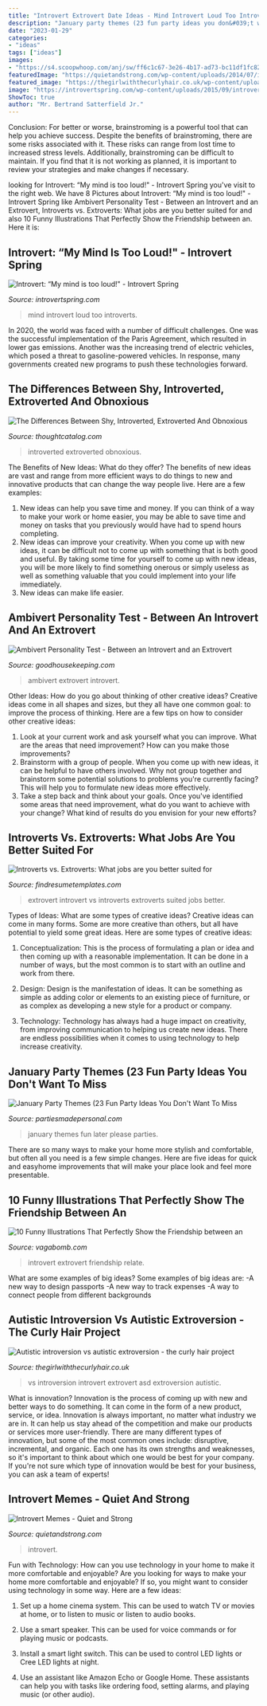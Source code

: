 ```yaml
---
title: "Introvert Extrovert Date Ideas - Mind Introvert Loud Too Introverts"
description: "January party themes (23 fun party ideas you don&#039;t want to miss"
date: "2023-01-29"
categories:
- "ideas"
tags: ["ideas"]
images:
- "https://s4.scoopwhoop.com/anj/sw/ff6c1c67-3e26-4b17-ad73-bc11df1fc82b.jpg"
featuredImage: "https://quietandstrong.com/wp-content/uploads/2014/07/introvert-cat-meme-624x790.jpg"
featured_image: "https://thegirlwiththecurlyhair.co.uk/wp-content/uploads/2014/05/asd-extrovert-vs-asd-introvert.png"
image: "https://introvertspring.com/wp-content/uploads/2015/09/introvert-mind-too-loud.jpg"
ShowToc: true
author: "Mr. Bertrand Satterfield Jr."
---
```



Conclusion: For better or worse, brainstroming is a powerful tool that can help you achieve success.
Despite the benefits of brainstroming, there are some risks associated with it. These risks can range from lost time to increased stress levels. Additionally, brainstroming can be difficult to maintain. If you find that it is not working as planned, it is important to review your strategies and make changes if necessary.

	

		
looking for Introvert: “My mind is too loud!&quot; - Introvert Spring you've visit to the right web. We have 8 Pictures about Introvert: “My mind is too loud!&quot; - Introvert Spring like Ambivert Personality Test - Between an Introvert and an Extrovert, Introverts vs. Extroverts: What jobs are you better suited for and also 10 Funny Illustrations That Perfectly Show the Friendship between an. Here it is:
		
    
## Introvert: “My Mind Is Too Loud!&quot; - Introvert Spring

<img loading=lazy src="https://introvertspring.com/wp-content/uploads/2015/09/introvert-mind-too-loud.jpg" onerror="this.onerror=null;this.src='https://tse3.mm.bing.net/th?id=OIP.AZmjPZrDNDAg8-Gq8_lTYgHaE8&amp;pid=15.1';" alt="Introvert: “My mind is too loud!&quot; - Introvert Spring">

_Source: introvertspring.com_

>mind introvert loud too introverts. 

	

In 2020, the world was faced with a number of difficult challenges. One was the successful implementation of the Paris Agreement, which resulted in lower gas emissions. Another was the increasing trend of electric vehicles, which posed a threat to gasoline-powered vehicles. In response, many governments created new programs to push these technologies forward. 

    
## The Differences Between Shy, Introverted, Extroverted And Obnoxious

<img loading=lazy src="https://thoughtcatalog.com/wp-content/uploads/2013/08/introvertvsextrovert.jpg" onerror="this.onerror=null;this.src='https://tse1.mm.bing.net/th?id=OIP.lJvON0v8Yr323-i7OFp9BQD4Es&amp;pid=15.1';" alt="The Differences Between Shy, Introverted, Extroverted And Obnoxious">

_Source: thoughtcatalog.com_

>introverted extroverted obnoxious. 

	

The Benefits of New Ideas: What do they offer?
The benefits of new ideas are vast and range from more efficient ways to do things to new and innovative products that can change the way people live. Here are a few examples: 
1. New ideas can help you save time and money. If you can think of a way to make your work or home easier, you may be able to save time and money on tasks that you previously would have had to spend hours completing. 
2. New ideas can improve your creativity. When you come up with new ideas, it can be difficult not to come up with something that is both good and useful. By taking some time for yourself to come up with new ideas, you will be more likely to find something onerous or simply useless as well as something valuable that you could implement into your life immediately. 
3. New ideas can make life easier.

    
## Ambivert Personality Test - Between An Introvert And An Extrovert

<img loading=lazy src="https://hips.hearstapps.com/ghk.h-cdn.co/assets/15/31/1600x800/landscape-1438107853-woman-laughing-wine.jpg?resize=1200:*" onerror="this.onerror=null;this.src='https://tse2.mm.bing.net/th?id=OIP.dG-utj0wwYjVPLkaGH_DAgHaDt&amp;pid=15.1';" alt="Ambivert Personality Test - Between an Introvert and an Extrovert">

_Source: goodhousekeeping.com_

>ambivert extrovert introvert. 

	

Other Ideas: How do you go about thinking of other creative ideas?
Creative ideas come in all shapes and sizes, but they all have one common goal: to improve the process of thinking. Here are a few tips on how to consider other creative ideas:
1. Look at your current work and ask yourself what you can improve. What are the areas that need improvement? How can you make those improvements?
2. Brainstorm with a group of people. When you come up with new ideas, it can be helpful to have others involved. Why not group together and brainstorm some potential solutions to problems you're currently facing? This will help you to formulate new ideas more effectively.
3. Take a step back and think about your goals. Once you've identified some areas that need improvement, what do you want to achieve with your change? What kind of results do you envision for your new efforts?

    
## Introverts Vs. Extroverts: What Jobs Are You Better Suited For

<img loading=lazy src="https://www.findresumetemplates.com/wp-content/uploads/2012/12/introvert-vs-extrovert.jpg" onerror="this.onerror=null;this.src='https://tse3.mm.bing.net/th?id=OIP.py2a2lB30P5bC2I-QY7mQAHaDK&amp;pid=15.1';" alt="Introverts vs. Extroverts: What jobs are you better suited for">

_Source: findresumetemplates.com_

>extrovert introvert vs introverts extroverts suited jobs better. 

	

Types of Ideas: What are some types of creative ideas?
Creative ideas can come in many forms. Some are more creative than others, but all have potential to yield some great ideas. Here are some types of creative ideas:
1. Conceptualization: This is the process of formulating a plan or idea and then coming up with a reasonable implementation. It can be done in a number of ways, but the most common is to start with an outline and work from there.

2. Design: Design is the manifestation of ideas. It can be something as simple as adding color or elements to an existing piece of furniture, or as complex as developing a new style for a product or company.

3. Technology: Technology has always had a huge impact on creativity, from improving communication to helping us create new ideas. There are endless possibilities when it comes to using technology to help increase creativity.


    
## January Party Themes (23 Fun Party Ideas You Don&#039;t Want To Miss

<img loading=lazy src="https://partiesmadepersonal.com/wp-content/uploads/2019/08/January-party-themes-1.jpg" onerror="this.onerror=null;this.src='https://tse4.mm.bing.net/th?id=OIP.BUhsq-750gdTn5Zs3mB2RgHaLH&amp;pid=15.1';" alt="January Party Themes (23 Fun Party Ideas You Don&#039;t Want To Miss">

_Source: partiesmadepersonal.com_

>january themes fun later please parties. 

	

There are so many ways to make your home more stylish and comfortable, but often all you need is a few simple changes. Here are five ideas for quick and easyhome improvements that will make your place look and feel more presentable.

    
## 10 Funny Illustrations That Perfectly Show The Friendship Between An

<img loading=lazy src="https://s4.scoopwhoop.com/anj/sw/ff6c1c67-3e26-4b17-ad73-bc11df1fc82b.jpg" onerror="this.onerror=null;this.src='https://tse3.mm.bing.net/th?id=OIP.vH_urvkfTfjbyWKKjLMc2wHaJQ&amp;pid=15.1';" alt="10 Funny Illustrations That Perfectly Show the Friendship between an">

_Source: vagabomb.com_

>introvert extrovert friendship relate. 

	

What are some examples of big ideas?
Some examples of big ideas are: 
-A new way to design passports 
-A new way to track expenses 
-A way to connect people from different backgrounds

    
## Autistic Introversion Vs Autistic Extroversion - The Curly Hair Project

<img loading=lazy src="https://thegirlwiththecurlyhair.co.uk/wp-content/uploads/2014/05/asd-extrovert-vs-asd-introvert.png" onerror="this.onerror=null;this.src='https://tse2.mm.bing.net/th?id=OIP.Ydp2mi7hU28bU_-9BQXQlQHaEi&amp;pid=15.1';" alt="Autistic introversion vs autistic extroversion - the curly hair project">

_Source: thegirlwiththecurlyhair.co.uk_

>vs introversion introvert extrovert asd extroversion autistic. 

	

What is innovation?
Innovation is the process of coming up with new and better ways to do something. It can come in the form of a new product, service, or idea. Innovation is always important, no matter what industry we are in. It can help us stay ahead of the competition and make our products or services more user-friendly.
There are many different types of innovation, but some of the most common ones include: disruptive, incremental, and organic. Each one has its own strengths and weaknesses, so it's important to think about which one would be best for your company. If you're not sure which type of innovation would be best for your business, you can ask a team of experts!

    
## Introvert Memes - Quiet And Strong

<img loading=lazy src="https://quietandstrong.com/wp-content/uploads/2014/07/introvert-cat-meme-624x790.jpg" onerror="this.onerror=null;this.src='https://tse2.mm.bing.net/th?id=OIP.WrJ4JBlmjKJK3WO3veuDYgHaJY&amp;pid=15.1';" alt="Introvert Memes - Quiet and Strong">

_Source: quietandstrong.com_

>introvert. 

	

Fun with Technology: How can you use technology in your home to make it more comfortable and enjoyable?
Are you looking for ways to make your home more comfortable and enjoyable? If so, you might want to consider using technology in some way. Here are a few ideas:
1. Set up a home cinema system. This can be used to watch TV or movies at home, or to listen to music or listen to audio books.

2. Use a smart speaker. This can be used for voice commands or for playing music or podcasts.

3. Install a smart light switch. This can be used to control LED lights or Cree LED lights at night.

4. Use an assistant like Amazon Echo or Google Home. These assistants can help you with tasks like ordering food, setting alarms, and playing music (or other audio).

